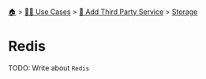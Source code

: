 <!--startTocHeader-->
[🏠](../../../README.md) > [👷🏽 Use Cases](../../README.md) > [🥉 Add Third Party Service](../README.md) > [Storage](README.md)
# Redis
<!--endTocHeader-->
TODO: Write about `Redis`
<!--startTocSubTopic-->
<!--endTocSubTopic-->
